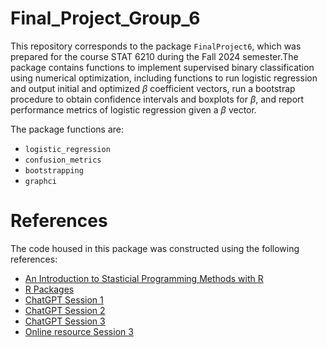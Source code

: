 # Final_Project_Group_6
This repository corresponds to the package `FinalProject6`, which was prepared for the course STAT 6210 during the Fall 2024 semester.The package contains functions to implement supervised binary classification using numerical optimization, including functions to run logistic regression and output initial and optimized $β$ coefficient vectors, run a bootstrap procedure to obtain confidence intervals and boxplots for $β$, and report performance metrics of logistic regression given a $β$
 vector.
 
The package functions are:

* `logistic_regression`
* `confusion_metrics`
* `bootstrapping`
* `graphci`

# References
The code housed in this package was constructed using the following references:

* [An Introduction to Stasticial Programming Methods with R](https://smac-group.github.io/ds/)
* [R Packages](https://r-pkgs.org/)
* [ChatGPT Session 1](https://chatgpt.com/share/67530d7b-2054-800d-b448-d3d9de3c9fc1)
* [ChatGPT Session 2](https://chatgpt.com/share/67530dff-cbe0-800d-a6e6-a91c9471a679)
* [ChatGPT Session 3](https://chatgpt.com/share/67530dd6-4118-800d-aefc-036405427eed)
* [Online resource Session 3](https://www.geeksforgeeks.org/understanding-logistic-regression/)
